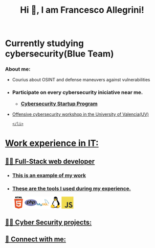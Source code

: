<h1 align="center">Hi 🙌, I am Francesco Allegrini!</h1>
<br/><h1>Currently studying cybersecurity(Blue Team)</h1>

<div id><h3>About me:</h3>
  <ul dir="auto">
    <li>
      Courius about OSINT and defense maneuvers against vulnerabilities
    </li>
    <li>
      <h3>Participate on every cybersecurity iniciative near me. 
      <ul id="participations">
        <li>
          <a href="https://github.com/FraAlle/Frontpage/blob/main/Hackaton2024/Ciberseguridad_Hackaton_StartupValencia.pdf">Cybersecurity Startup Program</h3>
        </li>
        <li>
          <a href="https://github.com/FraAlle/Cybersecurity/blob/main/UV_projects/Buffer_Overflow_Exploit.mp4">Offensive cybersecurity workshop in the University of Valencia(UV)
        </li>
      
    </li>
  </ul>
</div>

<div id="Work_Experience">

  <h1>Work experience in IT:</h1>

  <h2>👨‍💻 Full-Stack web developer</h2>
  
  <ul id="Work_Experience">
    <li>
      <h3><a href="https://github.com/FraAlle/Coding/blob/main/Full-Stack_work_example/admin_tickets.php">This is an example of my work</h3>
    </li>
    <li>
      <h3>These are the tools I used during my experience.</h3>
      <p align="left"><img src="https://raw.githubusercontent.com/devicons/devicon/master/icons/html5/html5-original-wordmark.svg" alt="html5" width="40" height="40"/><img src="https://raw.githubusercontent.com/devicons/devicon/master/icons/php/php-original.svg" alt="php" width="40" height="40"/><img src="https://raw.githubusercontent.com/devicons/devicon/master/icons/mysql/mysql-original-wordmark.svg" alt="mysql" width="40" height="40"/><img src="https://raw.githubusercontent.com/devicons/devicon/master/icons/linux/linux-original.svg" alt="linux" width="40" height="40"/><img src="https://raw.githubusercontent.com/devicons/devicon/master/icons/javascript/javascript-original.svg" alt="js" width="40" height="40"/></p>
    </li>
  </ul>

  <h2>👨‍💻 Cyber Security projects:</h2>

</div>
<h2>📲 Connect with me:</h2>

<!--[<img align="left" alt="LinkedIn" width="22px" src="https://cdn.jsdelivr.net/npm/simple-icons@v3/icons/linkedin.svg" />][linkedin]-->

[linkedin]: www.linkedin.com/in/francesco-allegrini-517871229